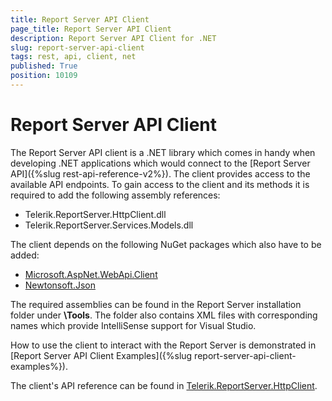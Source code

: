```yaml
---
title: Report Server API Client
page_title: Report Server API Client
description: Report Server API Client for .NET
slug: report-server-api-client
tags: rest, api, client, net
published: True
position: 10109
---
```


# Report Server API Client

The Report Server API client is a .NET library which comes in handy when developing .NET applications which would connect to the [Report Server API]({%slug rest-api-reference-v2%}).
The client provides access to the available API endpoints. To gain access to the client and its methods it is required to add the following assembly references:

- Telerik.ReportServer.HttpClient.dll
- Telerik.ReportServer.Services.Models.dll

The client depends on the following NuGet packages which also have to be added:

- [Microsoft.AspNet.WebApi.Client](https://www.nuget.org/packages/Microsoft.AspNet.WebApi.Client)
- [Newtonsoft.Json](https://www.nuget.org/packages/Newtonsoft.Json)

The required assemblies can be found in the Report Server installation folder under **\Tools**. The folder also contains XML files with corresponding names which provide IntelliSense support for Visual Studio.

How to use the client to interact with the Report Server is demonstrated in [Report Server API Client Examples]({%slug report-server-api-client-examples%}).

The client's API reference can be found in [Telerik.ReportServer.HttpClient](https://docs.telerik.com/reporting/n-telerik-reportserver-httpclient).
